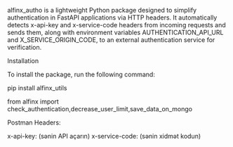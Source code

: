 alfinx_autho is a lightweight Python package designed to simplify authentication in FastAPI applications via HTTP headers. It automatically detects x-api-key and x-service-code headers from incoming requests and sends them, along with environment variables AUTHENTICATION_API_URL and X_SERVICE_ORIGIN_CODE, to an external authentication service for verification.

Installation

To install the package, run the following command:


pip install alfinx_utils

from alfinx import check_authentication,decrease_user_limit,save_data_on_mongo

Postman
Headers:

x-api-key: (sənin API açarın)
x-service-code: (sənin xidmət kodun)
